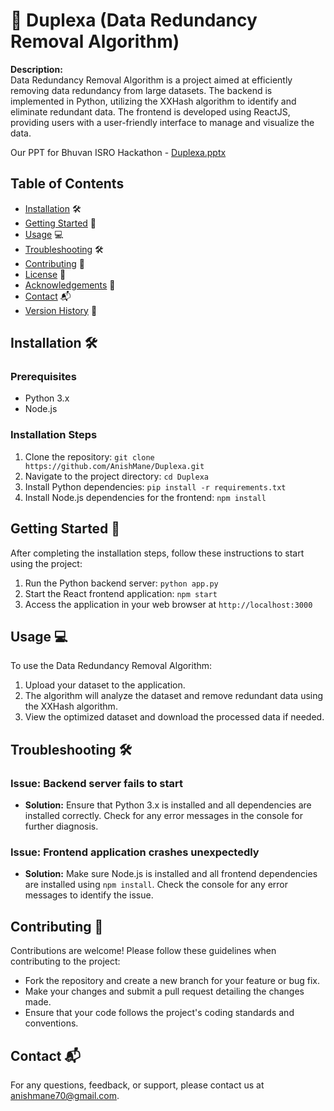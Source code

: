 # 🚀 Duplexa (Data Redundancy Removal Algorithm)

**Description:**  
Data Redundancy Removal Algorithm is a project aimed at efficiently removing data redundancy from large datasets. The backend is implemented in Python, utilizing the XXHash algorithm to identify and eliminate redundant data. The frontend is developed using ReactJS, providing users with a user-friendly interface to manage and visualize the data.

Our PPT for Bhuvan ISRO Hackathon - [Duplexa.pptx](https://github.com/AnishMane/Duplexa/files/14734721/Duplexa.pptx)


## Table of Contents

- [Installation](#installation) 🛠️
- [Getting Started](#getting-started) 🏁
- [Usage](#usage) 💻
- [Troubleshooting](#troubleshooting) 🛠️
- [Contributing](#contributing) 🤝
- [License](#license) 📝
- [Acknowledgements](#acknowledgements) 🙏
- [Contact](#contact) 📬
- [Version History](#version-history) 📅

## Installation 🛠️

### Prerequisites
- Python 3.x
- Node.js

### Installation Steps
1. Clone the repository: `git clone https://github.com/AnishMane/Duplexa.git`
2. Navigate to the project directory: `cd Duplexa`
3. Install Python dependencies: `pip install -r requirements.txt`
4. Install Node.js dependencies for the frontend: `npm install`

## Getting Started 🏁

After completing the installation steps, follow these instructions to start using the project:

1. Run the Python backend server: `python app.py`
2. Start the React frontend application: `npm start`
3. Access the application in your web browser at `http://localhost:3000`

## Usage 💻

To use the Data Redundancy Removal Algorithm:

1. Upload your dataset to the application.
2. The algorithm will analyze the dataset and remove redundant data using the XXHash algorithm.
3. View the optimized dataset and download the processed data if needed.

## Troubleshooting 🛠️

### Issue: Backend server fails to start
- **Solution:** Ensure that Python 3.x is installed and all dependencies are installed correctly. Check for any error messages in the console for further diagnosis.

### Issue: Frontend application crashes unexpectedly
- **Solution:** Make sure Node.js is installed and all frontend dependencies are installed using `npm install`. Check the console for any error messages to identify the issue.

## Contributing 🤝

Contributions are welcome! Please follow these guidelines when contributing to the project:
- Fork the repository and create a new branch for your feature or bug fix.
- Make your changes and submit a pull request detailing the changes made.
- Ensure that your code follows the project's coding standards and conventions.


## Contact 📬

For any questions, feedback, or support, please contact us at [anishmane70@gmail.com](mailto:anishmane70@gmail.com).
